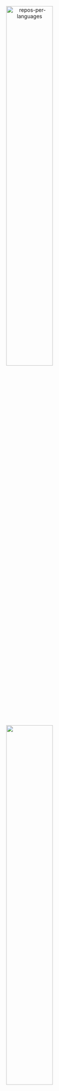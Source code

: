 <!-- # [https://yashikota.com](https://yashikota.com/?source=github) -->

<div align="center">
  <img src="https://github-readme-stats.vercel.app/api?username=yashikota&show_icons=true&theme=merko" alt="repos-per-languages" alt="stat" width="50%">
  <img src="https://github-readme-stats.vercel.app/api/wakatime?layout=compact&username=kota&theme=radical&range=last_7_days&api_domain=wakapi.dev" width="50%">
</div>

<!-- 
<table align="center">
  <tr>
    <td align="center" width="45%">
      <img src="https://github-readme-stats.vercel.app/api/wakatime?layout=compact&username=kota&theme=radical&range=last_7_days&api_domain=wakapi.dev">
      <img src="https://github-readme-stats.vercel.app/api/top-langs/?layout=compact&username=yashikota&theme=radical&private=false&langs_count=20" alt="repos-per-languages">
    </td>
    <td align="center">
      <img src="https://github-readme-stats.vercel.app/api?username=yashikota&show_icons=true&theme=merko" alt="repos-per-languages" alt="stat">
      <img src="https://github-readme-activity-graph.vercel.app/graph?username=yashikota&bg_color=000000&color=affdb1&line=affdb1&point=affdb1&area=true&hide_border=true" alt="github activity graph">
      <img src="https://streak-stats.demolab.com?user=yashikota&theme=dark&hide_border=true&date_format=%5BY.%5Dn.j">
    </td>
  </tr>
</table>
 -->
 
